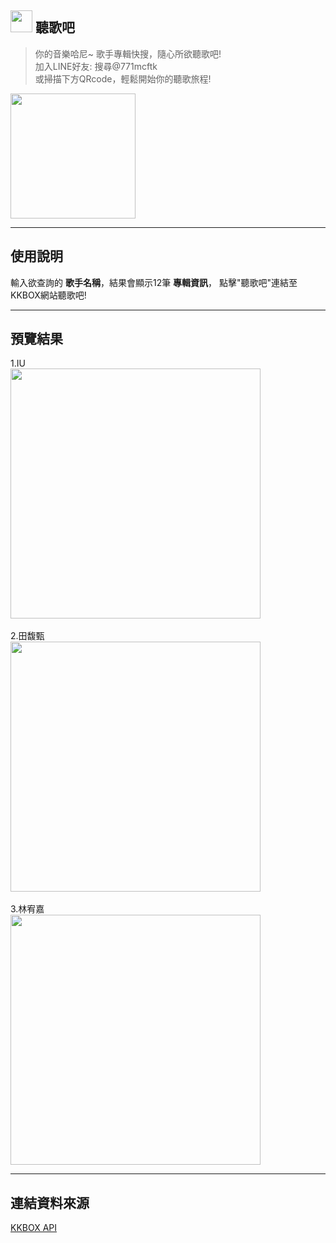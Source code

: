 ## <img src="https://i.imgur.com/75hFwfG.png" width="35"> 聽歌吧
> 你的音樂哈尼~ 歌手專輯快搜，隨心所欲聽歌吧!<br>
> 加入LINE好友: 搜尋@771mcftk<br>
> 或掃描下方QRcode，輕鬆開始你的聽歌旅程!

<img src="https://i.imgur.com/LJ55Ip4.png" width="200">

---
## **使用說明**
輸入欲查詢的 **歌手名稱**，結果會顯示12筆 **專輯資訊**，
點擊"聽歌吧"連結至KKBOX網站聽歌吧!

---
## **預覽結果**
1.IU
<br>
<img src="https://i.imgur.com/6nORmy7.png" width="400">
<br>
<br>
2.田馥甄
<br>
<img src="https://i.imgur.com/FeAiv2d.png" width="400">
<br>
<br>
3.林宥嘉
<br>
<img src="https://i.imgur.com/uKWA0id.png" width="400">


---
## **連結資料來源**

[KKBOX API](https://www.npmjs.com/package/@kkbox/kkbox-js-sdk)





